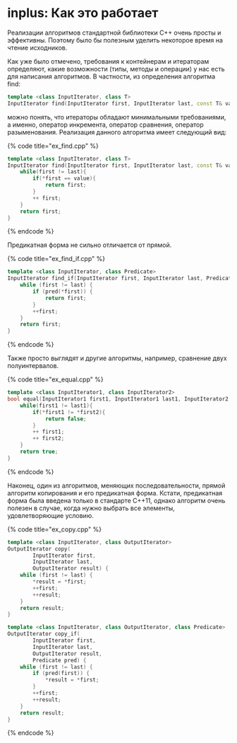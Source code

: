 # inplus: Как это работает

Реализации алгоритмов стандартной библиотеки С++ очень просты и эффективны. Поэтому было бы полезным уделить некоторое время на чтение исходников.

Как уже было отмечено, требования к контейнерам и итераторам определяют, какие возможности \(типы, методы и операции\) у нас есть для написания алгоритмов. В частности, из определения алгоритма find:

```cpp
template <class InputIterator, class T>
InputIterator find(InputIterator first, InputIterator last, const T& value);
```

можно понять, что итераторы обладают минимальными требованиями, а именно, оператор инкремента, оператор сравнения, оператор разыменования. Реализация данного алгоритма имеет следующий вид:

{% code title="ex_find.cpp" %}
```cpp
template <class InputIterator, class T>
InputIterator find(InputIterator first, InputIterator last, const T& value){
    while(first != last){
        if(*first == value){
            return first;
        }
        ++ first;
    }
    return first;
}
```
{% endcode %}

Предикатная форма не сильно отличается от прямой.

{% code title="ex_find_if.cpp" %}
```cpp
template <class InputIterator, class Predicate>
InputIterator find_if(InputIterator first, InputIterator last, Predicate pred) {
    while (first != last) {
        if (pred(*first)) {
            return first;
        }
        ++first;
    }
    return first;
}
```
{% endcode %}

Также просто выглядят и другие алгоритмы, например, сравнение двух полуинтервалов.

{% code title="ex_equal.cpp" %}
```cpp
template <class InputIterator1, class InputIterator2>
bool equal(InputIterator1 first1, InputIterator1 last1, InputIterator2 first2){
    while(first1 != last1){
        if(*first1 != *first2){
            return false;
        }
        ++ first1;
        ++ first2;
    }
    return true;
}
```
{% endcode %}

Наконец, один из алгоритмов, меняющих последовательности, прямой алгоритм копирования и его предикатная форма. Кстати, предикатная форма была введена только в стандарте С++11, однако алгоритм очень полезен в случае, когда нужно выбрать все элементы, удовлетворяющие условию.

{% code title="ex_copy.cpp" %}
```cpp
template <class InputIterator, class OutputIterator>
OutputIterator copy(
        InputIterator first, 
        InputIterator last, 
        OutputIterator result) {
    while (first != last) {
        *result = *first;
        ++first;
        ++result;
    }
    return result;
}

template <class InputIterator, class OutputIterator, class Predicate>
OutputIterator copy_if(
        InputIterator first, 
        InputIterator last, 
        OutputIterator result, 
        Predicate pred) {
    while (first != last) {
        if (pred(first)) {
            *result = *first;
        }
        ++first;
        ++result;
    }
    return result;
}
```
{% endcode %}

